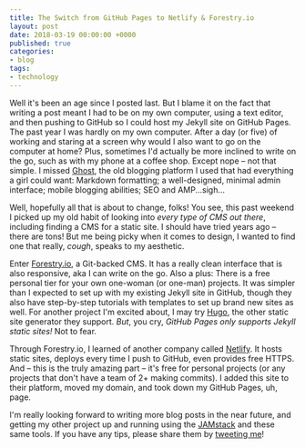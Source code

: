 ```yaml
---
title: The Switch from GitHub Pages to Netlify & Forestry.io
layout: post
date: 2018-03-19 00:00:00 +0000
published: true
categories:
- blog
tags:
- technology
---
```

Well it's been an age since I posted last. But I blame it on the fact that writing a post meant I had to be on my own computer, using a text editor, and then pushing to GitHub so I could host my Jekyll site on GitHub Pages. The past year I was hardly on my own computer. After a day (or five) of working and staring at a screen why would I also want to go on the computer at home? Plus, sometimes I'd actually be more inclined to write on the go, such as with my phone at a coffee shop. Except nope – not that simple. I missed [Ghost](https://ghost.org/ "Ghost.org"), the old blogging platform I used that had everything a girl could want: Markdown formatting; a well-designed, minimal admin interface; mobile blogging abilities; SEO and AMP...sigh... 

Well, hopefully all that is about to change, folks! You see, this past weekend I picked up my old habit of looking into _every type of CMS out there_, including finding a CMS for a static site. I should have tried years ago – there are tons! But me being picky when it comes to design, I wanted to find one that really, _cough_, speaks to my aesthetic. 

Enter [Forestry.io](https://forestry.io/ "Forestry.io"), a Git-backed CMS. It has a really clean interface that is also responsive, aka I can write on the go. Also a plus: There is a free personal tier for your own one-woman (or one-man) projects. It was simpler than I expected to set up with my existing Jekyll site in GitHub, though they also have step-by-step tutorials with templates to set up brand new sites as well. For another project I'm excited about, I may try [Hugo](http://gohugo.io/ "Hugo"), the other static site generator they support. _But_, you cry, _GitHub Pages only supports Jekyll static sites!_ Not to fear.

Through Forestry.io, I learned of another company called [Netlify](https://www.netlify.com/ "Netlify"). It hosts static sites, deploys every time I push to GitHub, even provides free HTTPS. And – this is the truly amazing part – it's free for personal projects (or any projects that don't have a team of 2+ making commits). I added this site to their platform, moved my domain, and took down my GitHub Pages, uh, page. 

I'm really looking forward to writing more blog posts in the near future, and getting my other project up and running using the [JAMstack](https://jamstack.org/ "JAMstack") and these same tools. If you have any tips, please share them by [tweeting me](https://twitter.com/polarwishes "polarwishes twitter")!
